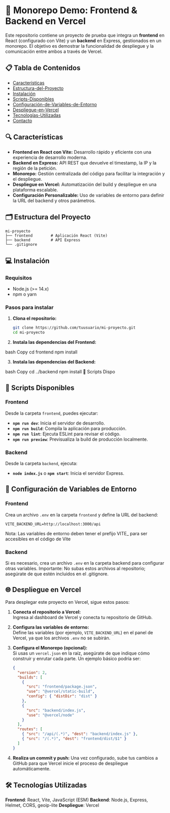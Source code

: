 # 🚀 Monorepo Demo: Frontend & Backend en Vercel

Este repositorio contiene un proyecto de prueba que integra un **frontend** en React (configurado con Vite) y un **backend** en Express, gestionados en un monorepo. El objetivo es demostrar la funcionalidad de despliegue y la comunicación entre ambos a través de Vercel.

## 📋 Tabla de Contenidos

- [Características](#-características)
- [Estructura-del-Proyecto](#-estructura-del-proyecto)
- [Instalación](#-instalación)
- [Scripts-Disponibles](#-scripts-disponibles)
- [Configuración-de-Variables-de-Entorno](#-configuración-de-variables-de-entorno)
- [Despliegue-en-Vercel](#-despliegue-en-vercel)
- [Tecnologías-Utilizadas](#-tecnologías-utilizadas)
- [Contacto](#-contacto)

## 🔍 Características

- **Frontend en React con Vite:** Desarrollo rápido y eficiente con una experiencia de desarrollo moderna.
- **Backend en Express:** API REST que devuelve el timestamp, la IP y la región de la petición.
- **Monorepo:** Gestión centralizada del código para facilitar la integración y el despliegue.
- **Despliegue en Vercel:** Automatización del build y despliegue en una plataforma escalable.
- **Configuración Personalizable:** Uso de variables de entorno para definir la URL del backend y otros parámetros.

## 🗂️ Estructura del Proyecto

```plaintext
mi-proyecto
├── frontend        # Aplicación React (Vite)
├── backend         # API Express
└── .gitignore
```

## 💻 Instalación

### Requisitos

- Node.js (>= 14.x)
- npm o yarn

### Pasos para instalar

1. **Clona el repositorio:**

   ```bash
   git clone https://github.com/tuusuario/mi-proyecto.git
   cd mi-proyecto
   ```

2. **Instala las dependencias del Frontend:**

bash
Copy
cd frontend
npm install


3. **Instala las dependencias del Backend:**

bash
Copy
cd ../backend
npm install
🚀 Scripts Dispo

## 🚀 Scripts Disponibles

### Frontend

Desde la carpeta `frontend`, puedes ejecutar:

- **`npm run dev`**: Inicia el servidor de desarrollo.
- **`npm run build`**: Compila la aplicación para producción.
- **`npm run lint`**: Ejecuta ESLint para revisar el código.
- **`npm run preview`**: Previsualiza la build de producción localmente.

### Backend

Desde la carpeta `backend`, ejecuta:

- **`node index.js`** o **`npm start`**: Inicia el servidor Express.

## 🔧 Configuración de Variables de Entorno

### Frontend

Crea un archivo `.env` en la carpeta `frontend` y define la URL del backend:

```env
VITE_BACKEND_URL=http://localhost:3000/api
```
Nota: Las variables de entorno deben tener el prefijo VITE_ para ser accesibles en el código de Vite

### Backend
Si es necesario, crea un archivo `.env` en la carpeta backend para configurar otras variables. Importante: No subas estos archivos al repositorio; asegúrate de que estén incluidos en el .gitignore.

## 🌐 Despliegue en Vercel

Para desplegar este proyecto en Vercel, sigue estos pasos:

1. **Conecta el repositorio a Vercel:**  
   Ingresa al dashboard de Vercel y conecta tu repositorio de GitHub.

2. **Configura las variables de entorno:**  
   Define las variables (por ejemplo, `VITE_BACKEND_URL`) en el panel de Vercel, ya que los archivos `.env` no se subirán.

3. **Configura el Monorepo (opcional):**  
   Si usas un `vercel.json` en la raíz, asegúrate de que indique cómo construir y enrutar cada parte. Un ejemplo básico podría ser:

   ```json
   {
     "version": 2,
     "builds": [
       {
         "src": "frontend/package.json",
         "use": "@vercel/static-build",
         "config": { "distDir": "dist" }
       },
       {
         "src": "backend/index.js",
         "use": "@vercel/node"
       }
     ],
     "routes": [
       { "src": "/api/(.*)", "dest": "backend/index.js" },
       { "src": "/(.*)", "dest": "frontend/dist/$1" }
     ]
   }
   ```

4. **Realiza un commit y push:**
Una vez configurado, sube tus cambios a GitHub para que Vercel inicie el proceso de despliegue automáticamente.


## 🛠️ Tecnologías Utilizadas
**Frontend**: React, Vite, JavaScript (ESM)
**Backend**: Node.js, Express, Helmet, CORS, geoip-lite
**Despliegue**: Vercel